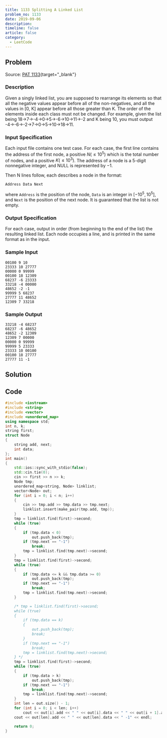 ```yaml
---
title: 1133 Splitting A Linked List
problem_no: 1133
date: 2019-09-06
description: 
timeline: false
article: false
category:
  - LeetCode
---
```


<!--more-->

## Problem

Source: [PAT 1133](https://pintia.cn/problem-sets/994805342720868352/exam/problems/994805346776760320){target="_blank"}

### Description

Given a singly linked list, you are supposed to rearrange its elements so that all the negative values appear before all of the non-negatives, and all the values in [0, K] appear before all those greater than K. The order of the elements inside each class must not be changed. For example, given the list being 18→7→-4→0→5→-6→10→11→-2 and K being 10, you must output -4→-6→-2→7→0→5→10→18→11.

### Input Specification

Each input file contains one test case. For each case, the first line contains the address of the first node, a positive $N(≤10^5)$ which is the total number of nodes, and a positive $K(≤10^3)$. The address of a node is a 5-digit nonnegative integer, and NULL is represented by $−1$.

Then N lines follow, each describes a node in the format:

`Address Data Next`

where `Address` is the position of the node, `Data` is an integer in [$−10^5,10^5$], and `Next` is the position of the next node. It is guaranteed that the list is not empty.

### Output Specification

For each case, output in order (from beginning to the end of the list) the resulting linked list. Each node occupies a line, and is printed in the same format as in the input.

### Sample Input

```text
00100 9 10
23333 10 27777
00000 0 99999
00100 18 12309
68237 -6 23333
33218 -4 00000
48652 -2 -1
99999 5 68237
27777 11 48652
12309 7 33218
```

### Sample Output

```text
33218 -4 68237
68237 -6 48652
48652 -2 12309
12309 7 00000
00000 0 99999
99999 5 23333
23333 10 00100
00100 18 27777
27777 11 -1
```

## Solution

## Code




```cpp
#include <iostream>
#include <string>
#include <vector>
#include <unordered_map>
using namespace std;
int n, k;
string first;
struct Node
{
    string add, next;
    int data;
};
int main()
{
    std::ios::sync_with_stdio(false);
    std::cin.tie(0);
    cin >> first >> n >> k;
    Node tmp;
    unordered_map<string, Node> linklist;
    vector<Node> out;
    for (int i = 0; i < n; i++)
    {
        cin >> tmp.add >> tmp.data >> tmp.next;
        linklist.insert(make_pair(tmp.add, tmp));
    }
    tmp = linklist.find(first)->second;
    while (true)
    {
        if (tmp.data < 0)
            out.push_back(tmp);
        if (tmp.next == "-1")
            break;
        tmp = linklist.find(tmp.next)->second;
    }
    tmp = linklist.find(first)->second;
    while (true)
    {
        if (tmp.data <= k && tmp.data >= 0)
            out.push_back(tmp);
        if (tmp.next == "-1")
            break;
        tmp = linklist.find(tmp.next)->second;
    }

    /* tmp = linklist.find(first)->second;
    while (true)
    {
        if (tmp.data == k)
        {
            out.push_back(tmp);
            break;
        }
        if (tmp.next == "-1")
            break;
        tmp = linklist.find(tmp.next)->second;
    } */
    tmp = linklist.find(first)->second;
    while (true)
    {
        if (tmp.data > k)
            out.push_back(tmp);
        if (tmp.next == "-1")
            break;
        tmp = linklist.find(tmp.next)->second;
    }
    int len = out.size() - 1;
    for (int i = 0; i < len; i++)
        cout << out[i].add << " " << out[i].data << " " << out[i + 1].add << endl;
    cout << out[len].add << " " << out[len].data << " -1" << endl;

    return 0;
}
```
